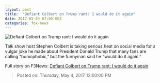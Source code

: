 ```yaml
---
layout: post
title:  "Defiant Colbert on Trump rant: I would do it again"
date: 2017-05-04 07:00:00Z
categories: fox-news
---
```


![Defiant Colbert on Trump rant: I would do it again](http://a57.foxnews.com/images.foxnews.com/content/fox-news/entertainment/2017/05/04/defiant-colbert-on-trump-rant-would-do-it-again/_jcr_content/par/featured-media/media-0.img.jpg/0/0/1493871210544.jpg?ve=1)

Talk show host Stephen Colbert is taking serious heat on social media for a vulgar joke he made about President Donald Trump that many fans are calling "homophobic," but the funnyman said he “would do it again.”


Full story on F3News: [Defiant Colbert on Trump rant: I would do it again](http://www.f3nws.com/n/sqqY4D)

> Posted on: Thursday, May 4, 2017 12:00:00 PM
